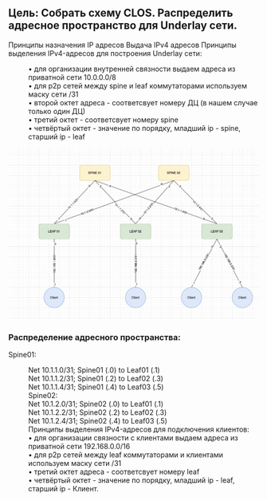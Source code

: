 ## Цель: Собрать схему CLOS. Распределить адресное пространство для Underlay сети.
Принципы назначения IP адресов
Выдача IPv4 адресов
Принципы выделения IPv4-адресов для построения Underlay сети:
<dd> • для организации внутренней связности выдаем адреса из приватной сети 10.0.0.0/8</dd>
<dd>• для p2p сетей между spine и leaf коммутаторами используем маску сети /31</dd>
<dd>• второй октет адреса - соответсвует номеру ДЦ (в нашем случае только один ДЦ)</dd>
<dd>• третий октет - соответсвует номеру spine </dd>
<dd>• четвёртый октет - значение по порядку, младший ip - spine, старший ip - leaf</dd>

![dz1.png](dz1.png)
  
  
### Распределение адресного пространства:
Spine01:


<dd>Net 10.1.1.0/31; Spine01 (.0) to Leaf01 (.1)</dd>
<dd>Net 10.1.1.2/31; Spine01 (.2) to Leaf02 (.3)</dd>
<dd>Net 10.1.1.4/31; Spine01 (.4) to Leaf03 (.5)</dd>

<dd>Spine02:  
  
<dd>Net 10.1.2.0/31; Spine02 (.0) to Leaf01 (.1)</dd>
<dd>Net 10.1.2.2/31; Spine02 (.2) to Leaf02 (.3)</dd>
<dd>Net 10.1.2.4/31; Spine02 (.4) to Leaf03 (.5)</dd>
<dd> </dd>
<dd>Принципы выделения IPv4-адресов для подключения клиентов:</dd>
<dd> • для организации связности с клиентами выдаем адреса из приватной сети 192.168.0.0/16</dd>
<dd> • для p2p сетей между leaf коммутаторами и клиентами используем маску сети /31</dd>
<dd>• третий октет адреса - соответсвует номеру leaf</dd>
<dd>• четвёртый октет - значение по порядку, младший ip - leaf, старший ip - Клиент.</dd>
